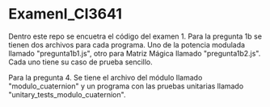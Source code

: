 # ExamenI_CI3641
Dentro este repo se encuetra el código del examen 1.
Para la pregunta 1b se tienen dos archivos para cada programa. 
Uno de la potencia modulada llamado "pregunta1b1.js", otro para
Matriz Mágica llamado "pregunta1b2.js". Cada uno tiene su caso de prueba sencillo.

Para la pregunta 4. Se tiene el archivo del módulo llamado "modulo_cuaternion"
y un programa con las pruebas unitarias llamado "unitary_tests_modulo_cuaternion".
